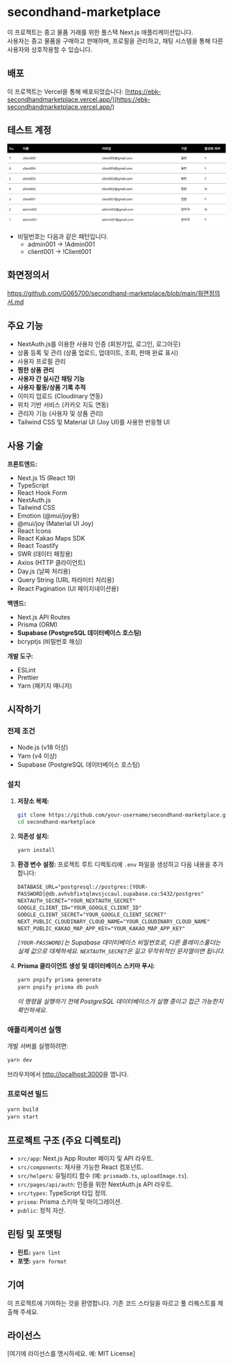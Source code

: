# secondhand-marketplace

이 프로젝트는 중고 물품 거래를 위한 풀스택 Next.js 애플리케이션입니다. <br/>
사용자는 중고 물품을 구매하고 판매하며, 프로필을 관리하고, 채팅 시스템을 통해 다른 사용자와 상호작용할 수 있습니다.


## 배포

이 프로젝트는 Vercel을 통해 배포되었습니다: [https://ebk-secondhandmarketplace.vercel.app/](https://ebk-secondhandmarketplace.vercel.app/)

## 테스트 계정
![img.png](img.png)
- 비밀번호는 다음과 같은 패턴입니다.
  - admin001 → !Admin001
  - client001 → !Client001

## 화면정의서
https://github.com/G065700/secondhand-marketplace/blob/main/화면정의서.md

## 주요 기능

- NextAuth.js를 이용한 사용자 인증 (회원가입, 로그인, 로그아웃)
- 상품 등록 및 관리 (상품 업로드, 업데이트, 조회, 판매 완료 표시)
- 사용자 프로필 관리
- **찜한 상품 관리**
- **사용자 간 실시간 채팅 기능**
- **사용자 활동/상품 기록 추적**
- 이미지 업로드 (Cloudinary 연동)
- 위치 기반 서비스 (카카오 지도 연동)
- 관리자 기능 (사용자 및 상품 관리)
- Tailwind CSS 및 Material UI (Joy UI)를 사용한 반응형 UI

## 사용 기술

**프론트엔드:**

- Next.js 15 (React 19)
- TypeScript
- React Hook Form
- NextAuth.js
- Tailwind CSS
- Emotion (@mui/joy용)
- @mui/joy (Material UI Joy)
- React Icons
- React Kakao Maps SDK
- React Toastify
- SWR (데이터 패칭용)
- Axios (HTTP 클라이언트)
- Day.js (날짜 처리용)
- Query String (URL 파라미터 처리용)
- React Pagination (UI 페이지네이션용)

**백엔드:**

- Next.js API Routes
- Prisma (ORM)
- **Supabase (PostgreSQL 데이터베이스 호스팅)**
- bcryptjs (비밀번호 해싱)

**개발 도구:**

- ESLint
- Prettier
- Yarn (패키지 매니저)

## 시작하기

### 전제 조건

- Node.js (v18 이상)
- Yarn (v4 이상)
- Supabase (PostgreSQL 데이터베이스 호스팅)

### 설치

1.  **저장소 복제:**

    ```bash
    git clone https://github.com/your-username/secondhand-marketplace.git
    cd secondhand-marketplace
    ```

2.  **의존성 설치:**

    ```bash
    yarn install
    ```

3.  **환경 변수 설정:**
    프로젝트 루트 디렉토리에 `.env` 파일을 생성하고 다음 내용을 추가합니다:

    ```env
    DATABASE_URL="postgresql://postgres:[YOUR-PASSWORD]@db.avhvbfixtqlmvsjccaul.supabase.co:5432/postgres"
    NEXTAUTH_SECRET="YOUR_NEXTAUTH_SECRET"
    GOOGLE_CLIENT_ID="YOUR_GOOGLE_CLIENT_ID"
    GOOGLE_CLIENT_SECRET="YOUR_GOOGLE_CLIENT_SECRET"
    NEXT_PUBLIC_CLOUDINARY_CLOUD_NAME="YOUR_CLOUDINARY_CLOUD_NAME"
    NEXT_PUBLIC_KAKAO_MAP_APP_KEY="YOUR_KAKAO_MAP_APP_KEY"
    ```

    _`[YOUR-PASSWORD]`는 Supabase 데이터베이스 비밀번호로, 다른 플레이스홀더는 실제 값으로 대체하세요. `NEXTAUTH_SECRET`은 길고 무작위적인 문자열이면 됩니다._

4.  **Prisma 클라이언트 생성 및 데이터베이스 스키마 푸시:**
    ```bash
    yarn pnpify prisma generate
    yarn pnpify prisma db push
    ```
    _이 명령을 실행하기 전에 PostgreSQL 데이터베이스가 실행 중이고 접근 가능한지 확인하세요._

### 애플리케이션 실행

개발 서버를 실행하려면:

```bash
yarn dev
```

브라우저에서 [http://localhost:3000](http://localhost:3000)을 엽니다.

### 프로덕션 빌드

```bash
yarn build
yarn start
```

## 프로젝트 구조 (주요 디렉토리)

- `src/app`: Next.js App Router 페이지 및 API 라우트.
- `src/components`: 재사용 가능한 React 컴포넌트.
- `src/helpers`: 유틸리티 함수 (예: `prismadb.ts`, `uploadImage.ts`).
- `src/pages/api/auth`: 인증을 위한 NextAuth.js API 라우트.
- `src/types`: TypeScript 타입 정의.
- `prisma`: Prisma 스키마 및 마이그레이션.
- `public`: 정적 자산.

## 린팅 및 포맷팅

- **린트:** `yarn lint`
- **포맷:** `yarn format`

## 기여

이 프로젝트에 기여하는 것을 환영합니다. 기존 코드 스타일을 따르고 풀 리퀘스트를 제출해 주세요.

## 라이선스

[여기에 라이선스를 명시하세요. 예: MIT License]